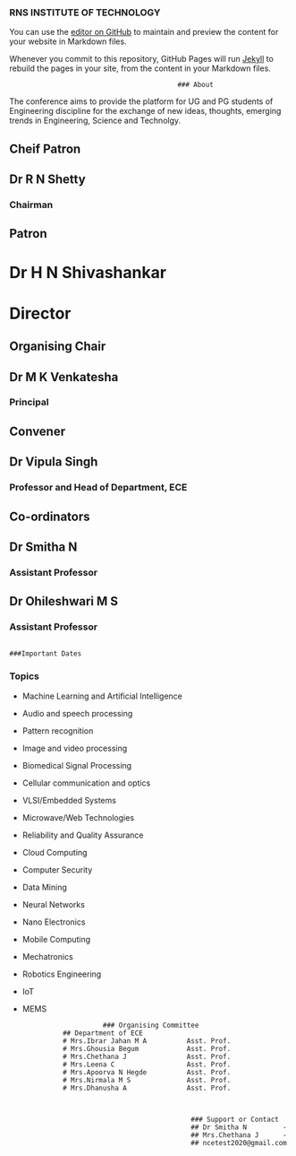 ### RNS INSTITUTE OF TECHNOLOGY

You can use the [editor on GitHub](https://github.com/AishwaryaKaranth/jekyll-demo/edit/master/README.md) to maintain and preview the content for your website in Markdown files.

Whenever you commit to this repository, GitHub Pages will run [Jekyll](https://jekyllrb.com/) to rebuild the pages in your site, from the content in your Markdown files.

                                              ### About

The conference aims to provide the platform for UG and PG students of Engineering discipline for the exchange of new ideas, thoughts, emerging trends in Engineering, Science and Technolgy.



## Cheif Patron
## Dr R N Shetty
### Chairman

## Patron
# Dr H N Shivashankar
# Director

## Organising Chair
## Dr M K Venkatesha
### Principal

## Convener
## Dr Vipula Singh
### Professor and Head of Department, ECE

## Co-ordinators
## Dr Smitha N
### Assistant Professor

## Dr Ohileshwari M S
### Assistant Professor


```markdown

###Important Dates

```

<!--For more details see [GitHub Flavored Markdown](https://guides.github.com/features/mastering-markdown/).-->

### Topics 
- Machine Learning and Artificial Intelligence
- Audio and speech processing
- Pattern recognition
- Image and video processing
- Biomedical Signal Processing
- Cellular communication and optics
- VLSI/Embedded Systems
- Microwave/Web Technologies
- Reliability and Quality Assurance
- Cloud Computing
- Computer Security
- Data Mining
- Neural Networks
- Nano Electronics
- Mobile Computing
- Mechatronics
- Robotics Engineering
- IoT
- MEMS



                          ### Organising Committee
                ## Department of ECE
                # Mrs.Ibrar Jahan M A          Asst. Prof.
                # Mrs.Ghousia Begum            Asst. Prof.
                # Mrs.Chethana J               Asst. Prof.
                # Mrs.Leena C                  Asst. Prof.
                # Mrs.Apoorva N Hegde          Asst. Prof.
                # Mrs.Nirmala M S              Asst. Prof.
                # Mrs.Dhanusha A               Asst. Prof.



                                                ### Support or Contact
                                                ## Dr Smitha N         -
                                                ## Mrs.Chethana J      -
                                                ## ncetest2020@gmail.com
